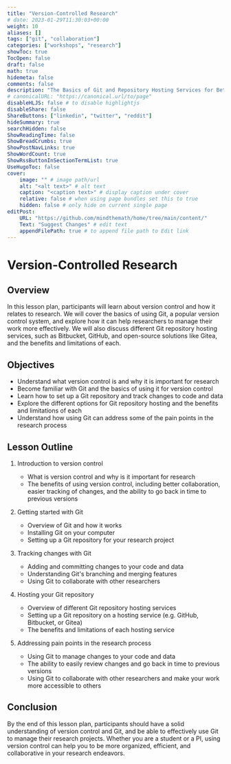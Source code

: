 ```yaml
---
title: "Version-Controlled Research"
# date: 2023-01-29T11:30:03+00:00
weight: 10
aliases: []
tags: ["git", "collaboration"]
categories: ["workshops", "research"]
showToc: true
TocOpen: false
draft: false
math: true
hidemeta: false
comments: false
description: "The Basics of Git and Repository Hosting Services for Better Research Tracking and Collaboration"
# canonicalURL: "https://canonical.url/to/page"
disableHLJS: false # to disable highlightjs
disableShare: false
ShareButtons: ["linkedin", "twitter", "reddit"]
hideSummary: true
searchHidden: false
ShowReadingTime: false
ShowBreadCrumbs: true
ShowPostNavLinks: true
ShowWordCount: true
ShowRssButtonInSectionTermList: true
UseHugoToc: false
cover:
    image: "" # image path/url
    alt: "<alt text>" # alt text
    caption: "<caption text>" # display caption under cover
    relative: false # when using page bundles set this to true
    hidden: false # only hide on current single page
editPost:
    URL: "https://github.com/mindthemath/home/tree/main/content/"
    Text: "Suggest Changes" # edit text
    appendFilePath: true # to append file path to Edit link
---
```



# Version-Controlled Research

## Overview

In this lesson plan, participants will learn about version control and how it relates to research. We will cover the basics of using Git, a popular version control system, and explore how it can help researchers to manage their work more effectively. We will also discuss different Git repository hosting services, such as Bitbucket, GitHub, and open-source solutions like Gitea, and the benefits and limitations of each.

## Objectives

- Understand what version control is and why it is important for research
- Become familiar with Git and the basics of using it for version control
- Learn how to set up a Git repository and track changes to code and data
- Explore the different options for Git repository hosting and the benefits and limitations of each
- Understand how using Git can address some of the pain points in the research process

## Lesson Outline

1. Introduction to version control
    - What is version control and why is it important for research
    - The benefits of using version control, including better collaboration, easier tracking of changes, and the ability to go back in time to previous versions

2. Getting started with Git
    - Overview of Git and how it works
    - Installing Git on your computer
    - Setting up a Git repository for your research project

3. Tracking changes with Git
    - Adding and committing changes to your code and data
    - Understanding Git's branching and merging features
    - Using Git to collaborate with other researchers

4. Hosting your Git repository
    - Overview of different Git repository hosting services
    - Setting up a Git repository on a hosting service (e.g. GitHub, Bitbucket, or Gitea)
    - The benefits and limitations of each hosting service

5. Addressing pain points in the research process
    - Using Git to manage changes to your code and data
    - The ability to easily review changes and go back in time to previous versions
    - Using Git to collaborate with other researchers and make your work more accessible to others

## Conclusion

By the end of this lesson plan, participants should have a solid understanding of version control and Git, and be able to effectively use Git to manage their research projects. Whether you are a student or a PI, using version control can help you to be more organized, efficient, and collaborative in your research endeavors.

